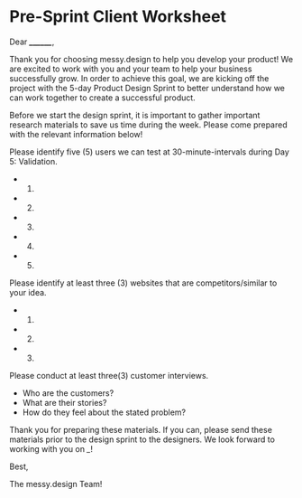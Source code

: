 # Pre-Sprint Client Worksheet

Dear _**\_\_\_\_\_\_**_,

Thank you for choosing messy.design to help you develop your product! We are excited to work with you and your team to help your business successfully grow. In order to achieve this goal, we are kicking off the project with the 5-day Product Design Sprint to better understand how we can work together to create a successful product.

Before we start the design sprint, it is important to gather important research materials to save us time during the week. Please come prepared with the relevant information below!

Please identify five \(5\) users we can test at 30-minute-intervals during Day 5: Validation.

* 1.
* 2.
* 3.
* 4.
* 5.

Please identify at least three \(3\) websites that are competitors/similar to your idea.

* 1.
* 2.
* 3.

Please conduct at least three\(3\) customer interviews.

* Who are the customers?
* What are their stories?
* How do they feel about the stated problem?

Thank you for preparing these materials. If you can, please send these materials prior to the design sprint to the designers. We look forward to working with you on _\__!

Best,

The messy.design Team!

